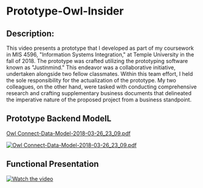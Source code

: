 # Prototype-Owl-Insider

## Description: 
This video presents a prototype that I developed as part of my coursework in MIS 4596, "Information Systems Integration," at Temple University in the fall of 2018. The prototype was crafted utilizing the prototyping software known as "Justinmind." This endeavor was a collaborative initiative, undertaken alongside two fellow classmates. Within this team effort, I held the sole responsibility for the actualization of the prototype. My two colleagues, on the other hand, were tasked with conducting comprehensive research and crafting supplementary business documents that delineated the imperative nature of the proposed project from a business standpoint.

## Prototype Backend ModelL
[Owl Connect-Data-Model-2018-03-26_23_09.pdf](https://github.com/Vuitton-Toine/Prototype-Owl-Insider/files/12772814/Owl.Connect-Data-Model-2018-03-26_23_09.pdf)

[![Owl Connect-Data-Model-2018-03-26_23_09.pdf](https://drive.google.com/file/d/19dYIgKWfDpGAMNT0DGtIZb0nvHEH1N3P/view?usp=drive_link)](https://github.com/Vuitton-Toine/Prototype-Owl-Insider/files/12772814/Owl.Connect-Data-Model-2018-03-26_23_09.pdf)

## Functional Presentation
[![Watch the video](https://img.youtube.com/vi/1FUjzVgjYqM/0.jpg)](https://youtu.be/1FUjzVgjYqM)

